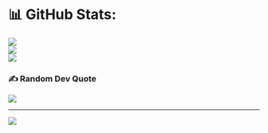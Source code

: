
# 📊 GitHub Stats:
![](https://github-readme-stats.vercel.app/api?username=joysendeveloper&theme=dark&hide_border=false&include_all_commits=false&count_private=false)<br/>
![](https://github-readme-streak-stats.herokuapp.com/?user=joysendeveloper&theme=dark&hide_border=false)<br/>
![](https://github-readme-stats.vercel.app/api/top-langs/?username=joysendeveloper&theme=dark&hide_border=false&include_all_commits=false&count_private=false&layout=compact)

### ✍️ Random Dev Quote
![](https://quotes-github-readme.vercel.app/api?type=horizontal&theme=radical)

---
[![](https://visitcount.itsvg.in/api?id=joysendeveloper&icon=0&color=0)](https://visitcount.itsvg.in)

<!-- Proudly created with GPRM ( https://gprm.itsvg.in ) -->
